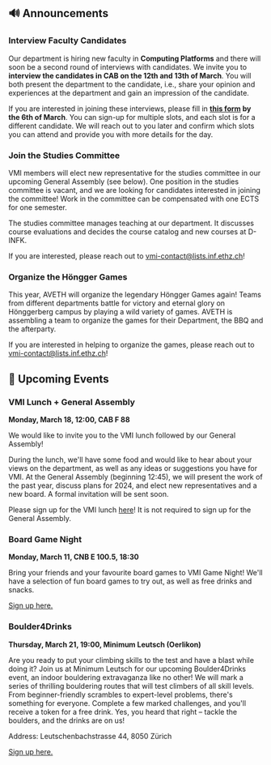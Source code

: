 ## 🔊 Announcements

### Interview Faculty Candidates

Our department is hiring new faculty in **Computing Platforms** and there will soon be a second round of interviews with candidates.
We invite you to **interview the candidates in CAB on the 12th and 13th of March**.
You will both present the department to the candidate, i.e., share your opinion and experiences at the department and gain an impression of the candidate.

If you are interested in joining these interviews, please fill in **[this form](https://docs.google.com/forms/d/e/1FAIpQLScEKHnWMhR7iqFXa-49Vk_G4rfgm6Vihr8CrWtBY11rW3Zibw/viewform?usp=sf_link) by the 6th of March**.
You can sign-up for multiple slots, and each slot is for a different candidate.
We will reach out to you later and confirm which slots you can attend and provide you with more details for the day.

### Join the Studies Committee

VMI members will elect new representative for the studies committee in our upcoming General Assembly (see below).
One position in the studies committee is vacant, and we are looking for candidates interested in joining the committee!
Work in the committee can be compensated with one ECTS for one semester.

The studies committee manages teaching at our department.
It discusses course evaluations and decides the course catalog and new courses at D-INFK.

If you are interested, please reach out to [vmi-contact@lists.inf.ethz.ch](mailto:vmi-contact@lists.inf.ethz.ch)!

### Organize the Höngger Games

This year, AVETH will organize the legendary Höngger Games again!
Teams from different departments battle for victory and eternal glory on Hönggerberg campus by playing a wild variety of games.
AVETH is assembling a team to organize the games for their Department, the BBQ and the afterparty.

If you are interested in helping to organize the games, please reach out to [vmi-contact@lists.inf.ethz.ch](mailto:vmi-contact@lists.inf.ethz.ch)!

## 📅 Upcoming Events

### VMI Lunch + General Assembly

**Monday, March 18, 12:00, CAB F 88**

We would like to invite you to the VMI lunch followed by our General Assembly!

During the lunch, we'll have some food and would like to hear about your views on the department, as well as any ideas or suggestions you have for VMI.
At the General Assembly (beginning 12:45), we will present the work of the past year, discuss plans for 2024, and elect new representatives and a new board.
A formal invitation will be sent soon.

Please sign up for the VMI lunch [here](https://forms.gle/hnRhepiPjo9HQo2HA)!
It is not required to sign up for the General Assembly.

### Board Game Night

**Monday, March 11, CNB E 100.5, 18:30**

Bring your friends and your favourite board games to VMI Game Night! We'll have a selection of fun board games to try out, as well as free drinks and snacks.

[Sign up here.](https://forms.gle/Dr6k4RGwvUcrm4xp8)

### Boulder4Drinks

**Thursday, March 21, 19:00, Minimum Leutsch (Oerlikon)**

Are you ready to put your climbing skills to the test and have a blast while doing it? Join us at Minimum Leutsch for our upcoming Boulder4Drinks event, an indoor bouldering extravaganza like no other! We will mark a series of thrilling bouldering routes that will test climbers of all skill levels. From beginner-friendly scrambles to expert-level problems, there's something for everyone. Complete a few marked challenges, and you'll receive a token for a free drink. Yes, you heard that right – tackle the boulders, and the drinks are on us!

Address: Leutschenbachstrasse 44, 8050 Zürich

[Sign up here.](https://forms.gle/QHE4eNWj1wii36hg7)
